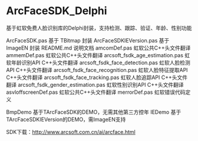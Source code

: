 # ArcFaceSDK_Delphi
基于虹软免费人脸识别库的Delphi封装，支持检测、跟踪、验证、年龄、性别功能

ArcFaceSDK.pas	基于 TBitmap 封装
ArcFaceSDKIEVersion.pas	基于 ImageEN 封装
README.md	说明文档
amcomDef.pas	虹软公共C++头文件翻译
ammemDef.pas	虹软公共C++头文件翻译
arcsoft_fsdk_age_estimation.pas	虹软年龄识别API C++头文件翻译
arcsoft_fsdk_face_detection.pas	虹软人脸检测API C++头文件翻译
arcsoft_fsdk_face_recognition.pas	虹软人脸特征提取API C++头文件翻译
arcsoft_fsdk_face_tracking.pas	虹软人脸追踪API C++头文件翻译
arcsoft_fsdk_gender_estimation.pas	虹软性别识别API C++头文件翻译
asvloffscreenDef.pas	虹软公共C++头文件翻译
merrorDef.pas	虹软错误代码定义

BmpDemo	基于TArcFaceSDK的DEMO，无需其他第三方控年
IEDemo	基于TArcFaceSDKIEVersion的DEMO，需ImageEN支持

SDK下载：http://www.arcsoft.com.cn/ai/arcface.html